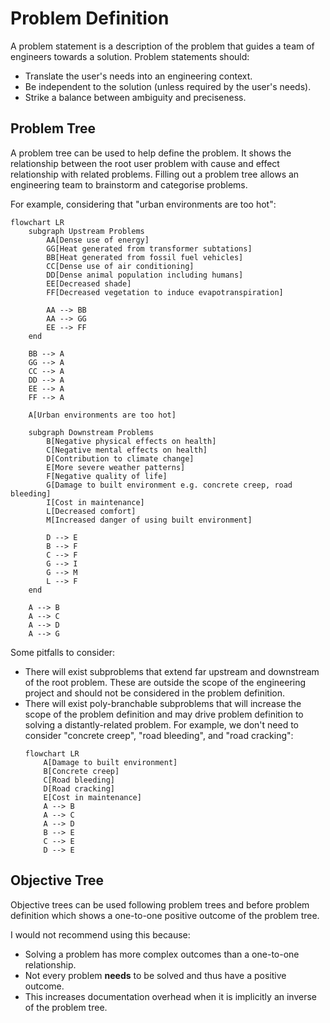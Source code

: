 # Problem Definition

A problem statement is a description of the problem that guides a team of engineers towards a solution. Problem statements should:
- Translate the user's needs into an engineering context.
- Be independent to the solution (unless required by the user's needs).
- Strike a balance between ambiguity and preciseness.

## Problem Tree

A problem tree can be used to help define the problem. It shows the relationship between the root user problem with cause and effect relationship with related problems. Filling out a problem tree allows an engineering team to brainstorm and categorise problems.

For example, considering that "urban environments are too hot":
```mermaid
flowchart LR
    subgraph Upstream Problems
        AA[Dense use of energy]
        GG[Heat generated from transformer subtations]
        BB[Heat generated from fossil fuel vehicles]
        CC[Dense use of air conditioning]
        DD[Dense animal population including humans]
        EE[Decreased shade]
        FF[Decreased vegetation to induce evapotranspiration]

        AA --> BB
        AA --> GG
        EE --> FF
    end

    BB --> A
    GG --> A
    CC --> A
    DD --> A
    EE --> A
    FF --> A

    A[Urban environments are too hot]

    subgraph Downstream Problems
        B[Negative physical effects on health]
        C[Negative mental effects on health]
        D[Contribution to climate change]
        E[More severe weather patterns]
        F[Negative quality of life]
        G[Damage to built environment e.g. concrete creep, road bleeding]
        I[Cost in maintenance]
        L[Decreased comfort]
        M[Increased danger of using built environment]

        D --> E
        B --> F
        C --> F
        G --> I
        G --> M
        L --> F
    end

    A --> B
    A --> C
    A --> D
    A --> G
```

Some pitfalls to consider:
- There will exist subproblems that extend far upstream and downstream of the root problem. These are outside the scope of the engineering project and should not be considered in the problem definition.
- There will exist poly-branchable subproblems that will increase the scope of the problem definition and may drive problem definition to solving a distantly-related problem. For example, we don't need to consider "concrete creep", "road bleeding", and "road cracking":
    ```mermaid
    flowchart LR
        A[Damage to built environment]
        B[Concrete creep]
        C[Road bleeding]
        D[Road cracking]
        E[Cost in maintenance]
        A --> B
        A --> C
        A --> D
        B --> E
        C --> E
        D --> E
    ```

## Objective Tree

Objective trees can be used following problem trees and before problem definition which shows a one-to-one positive outcome of the problem tree.

I would not recommend using this because:
- Solving a problem has more complex outcomes than a one-to-one relationship.
- Not every problem **needs** to be solved and thus have a positive outcome.
- This increases documentation overhead when it is implicitly an inverse of the problem tree.
